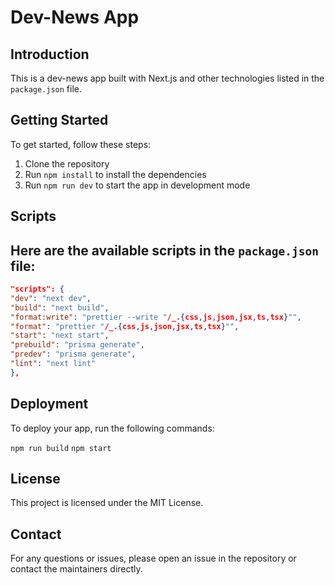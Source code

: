 # Dev-News App

## Introduction

This is a dev-news app built with Next.js and other technologies listed in the `package.json` file.

## Getting Started

To get started, follow these steps:

1. Clone the repository
2. Run `npm install` to install the dependencies
3. Run `npm run dev` to start the app in development mode

## Scripts

## Here are the available scripts in the `package.json` file:

```json
"scripts": {
"dev": "next dev",
"build": "next build",
"format:write": "prettier --write "/_.{css,js,json,jsx,ts,tsx}"",
"format": "prettier "/_.{css,js,json,jsx,ts,tsx}"",
"start": "next start",
"prebuild": "prisma generate",
"predev": "prisma generate",
"lint": "next lint"
},
```

## Deployment

To deploy your app, run the following commands:

`npm run build`
`npm start`

## License

This project is licensed under the MIT License.

## Contact

For any questions or issues, please open an issue in the repository or contact the maintainers directly.
